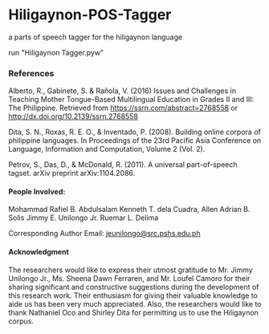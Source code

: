 # Hiligaynon-POS-Tagger
a parts of speech tagger for the hiligaynon language

run "Hiligaynon Tagger.pyw"


### References

Alberto, R., Gabinete, S. &amp; Rañola, V. (2016) Issues and Challenges in Teaching Mother Tongue-Based Multilingual Education in Grades II and III: The
  Philippine. Retrieved from
  https://ssrn.com/abstract=2768558 or
  http://dx.doi.org/10.2139/ssrn.2768558

Dita, S. N., Roxas, R. E. O., &amp; Inventado, P. (2008).
  Building online corpora of philippine languages.
  In Proceedings of the 23rd Pacific Asia
  Conference on Language, Information and
  Computation, Volume 2 (Vol. 2).

Petrov, S., Das, D., &amp; McDonald, R. (2011). A universal
  part-of-speech tagset. arXiv preprint
  arXiv:1104.2086.

#### People Involved:
Mohammad Rafiel B. Abdulsalam
Kenneth T. dela Cuadra,
Allen Adrian B. Solis
Jimmy E. Unilongo Jr.
Ruemar L. Delima

Corresponding Author Email: jeunilongo@src.pshs.edu.ph

#### Acknowledgment
The researchers would like to express their
utmost gratitude to Mr. Jimmy Unilongo Jr.,
Ms. Sheena Dawn Ferraren, and Mr. Loufel
Camoro for their sharing significant and
constructive suggestions during the
development of this research work. Their
enthusiasm for giving their valuable
knowledge to aide us has been very much
appreciated. Also, the researchers would like
to thank Nathaniel Oco and Shirley Dita for
permitting us to use the Hiligaynon corpus.
